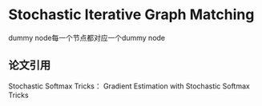 # Stochastic Iterative Graph Matching 





dummy node每一个节点都对应一个dummy node

## 论文引用

Stochastic Softmax Tricks： Gradient Estimation with Stochastic Softmax Tricks